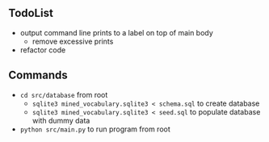 ## TodoList
- output command line prints to a label on top of main body
    - remove excessive prints
- refactor code

## Commands
- `cd src/database` from root
    - `sqlite3 mined_vocabulary.sqlite3 < schema.sql` to create database
    - `sqlite3 mined_vocabulary.sqlite3 < seed.sql` to populate database with dummy data
- `python src/main.py` to run program from root